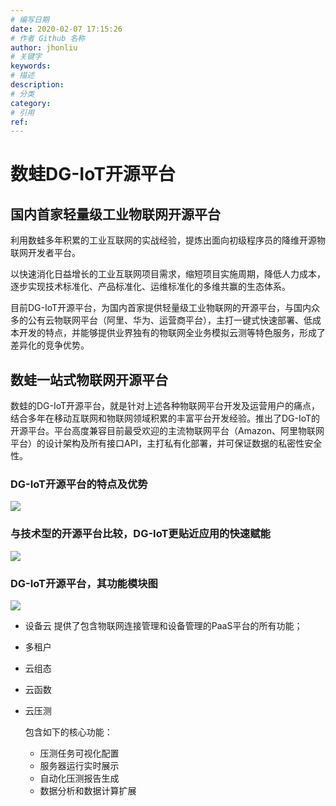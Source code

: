 ```yaml
---
# 编写日期
date: 2020-02-07 17:15:26
# 作者 Github 名称
author: jhonliu
# 关键字
keywords:
# 描述
description:
# 分类
category: 
# 引用
ref:
---
```


# 数蛙DG-IoT开源平台

## 国内首家轻量级工业物联网开源平台

  利用数蛙多年积累的工业互联网的实战经验，提炼出面向初级程序员的降维开源物联网开发者平台。

  以快速消化日益增长的工业互联网项目需求，缩短项目实施周期，降低人力成本，逐步实现技术标准化、产品标准化、运维标准化的多维共赢的生态体系。
  
  目前DG-IoT开源平台，为国内首家提供轻量级工业物联网的开源平台，与国内众多的公有云物联网平台（阿里、华为、运营商平台），主打一键式快速部署、低成本开发的特点，并能够提供业界独有的物联网全业务模拟云测等特色服务，形成了差异化的竞争优势。

## 数蛙一站式物联网开源平台

数蛙的DG-IoT开源平台，就是针对上述各种物联网平台开发及运营用户的痛点，结合多年在移动互联网和物联网领域积累的丰富平台开发经验。推出了DG-IoT的开源平台。平台高度兼容目前最受欢迎的主流物联网平台（Amazon、阿里物联网平台）的设计架构及所有接口API，主打私有化部署，并可保证数据的私密性安全性。

### DG-IoT开源平台的特点及优势
![](http://typecho.iotn2n.com/usr/uploads/2021/03/4161189444.png)

### 与技术型的开源平台比较，DG-IoT更贴近应用的快速赋能
![](http://typecho.iotn2n.com/usr/uploads/2021/03/758719094.png)

### DG-IoT开源平台，其功能模块图
![](http://typecho.iotn2n.com/usr/uploads/2021/03/3767352171.png)

- 设备云
提供了包含物联网连接管理和设备管理的PaaS平台的所有功能；

- 多租户

- 云组态

- 云函数

- 云压测

  包含如下的核心功能：
  
	- 压测任务可视化配置
	- 服务器运行实时展示
	- 自动化压测报告生成
	- 数据分析和数据计算扩展



